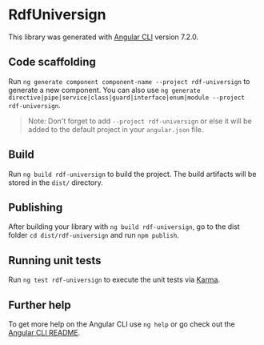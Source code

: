 # RdfUniversign

This library was generated with [Angular CLI](https://github.com/angular/angular-cli) version 7.2.0.

## Code scaffolding

Run `ng generate component component-name --project rdf-universign` to generate a new component. You can also use `ng generate directive|pipe|service|class|guard|interface|enum|module --project rdf-universign`.
> Note: Don't forget to add `--project rdf-universign` or else it will be added to the default project in your `angular.json` file. 

## Build

Run `ng build rdf-universign` to build the project. The build artifacts will be stored in the `dist/` directory.

## Publishing

After building your library with `ng build rdf-universign`, go to the dist folder `cd dist/rdf-universign` and run `npm publish`.

## Running unit tests

Run `ng test rdf-universign` to execute the unit tests via [Karma](https://karma-runner.github.io).

## Further help

To get more help on the Angular CLI use `ng help` or go check out the [Angular CLI README](https://github.com/angular/angular-cli/blob/master/README.md).
